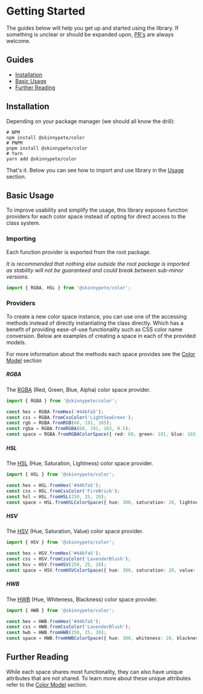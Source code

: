 # Getting Started

The guides below will help you get up and started using the library. If something is unclear or should be expanded upon, [PR's](https://github.com/SkinnyPeteTheGiraffe/@skinnypete/color/pulls) are always welcome.

## Guides
* [Installation](#installation)
* [Basic Usage](#usage)
* [Further Reading](#further-reading)


## Installation
Depending on your package manager (we should all know the drill):
```shell
# NPM
npm install @skinnypete/color
# PNPM
pnpm install @skinnypete/color
# Yarn
yarn add @skinnypete/color
```

That's it. Below you can see how to import and use library in the [Usage](#usage) section.

## Basic Usage
To improve usability and simplify the usage, this library exposes function providers for each color space instead
of opting for direct access to the class system.

### Importing
Each function provider is exported from the root package.

_It is recommended that nothing else outside the root package is imported as stability will not be guaranteed and
could break between sub-minor versions._
```ts
import { RGBA, HSL } from '@skinnypete/color';
```

### Providers
To create a new color space instance, you can use one of the accessing methods instead of directly instantiating the 
class directly. Which has a benefit of providing ease-of-use functionality such as CSS color name conversion. Below are
examples of creating a space in each of the provided models.

For more information about the methods each space provides see the [Color Model](/models.md#base-color-space) section

##### RGBA
The [RGBA](https://en.wikipedia.org/wiki/RGB_color_spaces) (Red, Green, Blue, Alpha) color space provider.
```ts
import { RGBA } from '@skinnypete/color';

const hex = RGBA.fromHex('#44bfa5');
const css = RGBA.fromCssColor('LightSeaGreen');
const rgb = RGBA.fromRGB(68, 191, 165);
const rgba = RGBA.fromRGBA(68, 191, 165, 0.5);
const space = RGBA.fromRGBAColorSpace({ red: 68, green: 191, blue: 165, alpha: 0.5});
```

##### HSL
The [HSL](https://en.wikipedia.org/wiki/HSL_and_HSV) (Hue, Saturation, Lightness) color space provider.
```ts
import { HSL } from '@skinnypete/color';

const hex = HSL.fromHex('#44bfa5');
const css = HSL.fromCssColor('FireBrick');
const hsl = HSL.fromHSL(250, 25, 20);
const space = HSL.fromHSLColorSpace({ hue: 300, saturation: 20, lightness: 10 });
```

##### HSV
The [HSV](https://en.wikipedia.org/wiki/HSL_and_HSV) (Hue, Saturation, Value) color space provider.
```ts
import { HSV } from '@skinnypete/color';

const hex = HSV.fromHex('#44bfa5');
const css = HSV.fromCssColor('LavenderBlush');
const hsv = HSV.fromHSV(250, 25, 20);
const space = HSV.fromHSVColorSpace({ hue: 300, saturation: 20, value: 10 });
```

##### HWB
The [HWB](https://en.wikipedia.org/wiki/HWB_color_model) (Hue, Whiteness, Blackness) color space provider.
```ts
import { HWB } from '@skinnypete/color';

const hex = HWB.fromHex('#44bfa5');
const css = HWB.fromCssColor('LavenderBlush');
const hwb = HWB.fromHWB(250, 25, 20);
const space = HWB.fromHWBColorSpace({ hue: 300, whiteness: 20, blackness: 10 });
```

## Further Reading
While each space shares most functionality, they can also have unique attributes that are not shared. To learn more about
these unique attributes refer to the [Color Model](/models.md) section.
